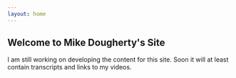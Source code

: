 ```yaml
---
layout: home
---
```


## Welcome to Mike Dougherty's Site

I am still working on developing the content for this site. Soon it will at least contain transcripts and links to my videos. 